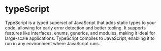 # typeScript
TypeScript is a typed superset of JavaScript that adds static types to your code, allowing for early error detection and better tooling. It supports features like interfaces, enums, generics, and modules, making it ideal for large-scale applications. TypeScript compiles to JavaScript, enabling it to run in any environment where JavaScript runs.
